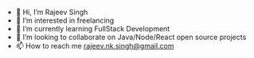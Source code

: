 - 👋 Hi, I’m Rajeev Singh
- 👀 I’m interested in freelancing 
- 🌱 I’m currently learning FullStack Development
- 💞️ I’m looking to collaborate on Java/Node/React open source projects
- 📫 How to reach me rajeev.nk.singh@gmail.com

<!---
rajeevsingh2809/rajeevsingh2809 is a ✨ special ✨ repository because its `README.md` (this file) appears on your GitHub profile.
You can click the Preview link to take a look at your changes.
--->
